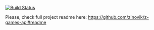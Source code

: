 [![Build Status](https://travis-ci.org/zinovik/z-games-base-game.svg?branch=master)](https://travis-ci.org/zinovik/js-assignments)

Please, check full project readme here: https://github.com/zinovik/z-games-api#readme